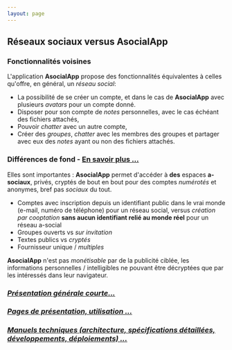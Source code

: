 ```yaml
---
layout: page
---
```


## Réseaux sociaux versus AsocialApp 
### Fonctionnalités voisines
L'application **AsocialApp** propose des fonctionnalités équivalentes à celles qu'offre, en général, un _réseau social_:
- La possibilité de se créer un compte, et dans le cas de **AsocialApp** avec plusieurs _avatars_ pour un compte donné.
- Disposer pour son compte de _notes_ personnelles, avec le cas échéant des fichiers attachés,
- Pouvoir _chatter_ avec un autre compte,
- Créer des _groupes_, _chatter_ avec les membres des groupes et partager avec eux des _notes_ ayant ou non des fichiers attachés.

### Différences de fond - [En savoir plus ...](differences.html)
Elles sont importantes : **AsocialApp** permet d'accéder à **des** espaces **a-sociaux**, privés, cryptés de bout en bout pour des comptes _numérotés_ et anonymes, bref pas _sociaux_ du tout. 
- Comptes avec inscription depuis un identifiant public dans le vrai monde (e-mail, numéro de téléphone) pour un réseau social, versus _création par cooptation_ **sans aucun identifiant relié au monde réel** pour un réseau a-social
- Groupes ouverts vs _sur invitation_
- Textes publics vs _cryptés_
- Fournisseur unique / _multiples_

**AsocialApp** n'est pas _monétisable_ par de la publicité ciblée, les informations personnelles / intelligibles ne pouvant être décryptées que par les intéressés dans leur navigateur.

### _[Présentation générale courte...](appli/presentation.html)_

### _[Pages de présentation, utilisation ...](application.html)_

### _[Manuels techniques (architecture, spécifications détaillées, développements, déploiements) ...](design.html)_
